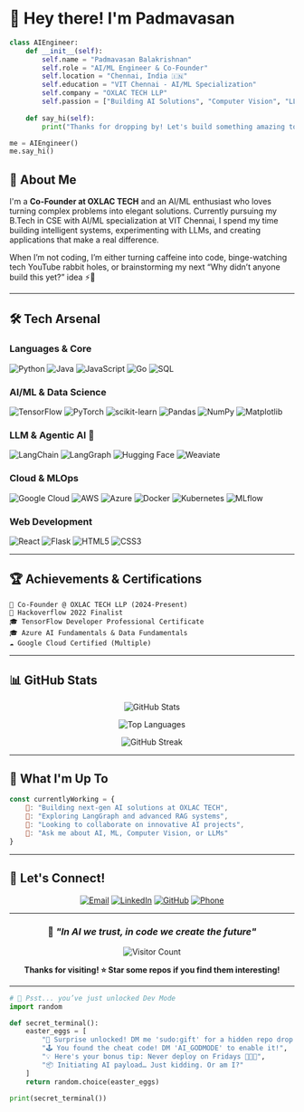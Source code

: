 # 🚀 Hey there! I'm Padmavasan 

```python
class AIEngineer:
    def __init__(self):
        self.name = "Padmavasan Balakrishnan"
        self.role = "AI/ML Engineer & Co-Founder"
        self.location = "Chennai, India 🇮🇳"
        self.education = "VIT Chennai - AI/ML Specialization"
        self.company = "OXLAC TECH LLP"
        self.passion = ["Building AI Solutions", "Computer Vision", "LLMs"]
        
    def say_hi(self):
        print("Thanks for dropping by! Let's build something amazing together 🤖")

me = AIEngineer()
me.say_hi()
```

## 🧠 About Me

I'm a **Co-Founder at OXLAC TECH** and an AI/ML enthusiast who loves turning complex problems into elegant solutions. Currently pursuing my B.Tech in CSE with AI/ML specialization at VIT Chennai, I spend my time building intelligent systems, experimenting with LLMs, and creating applications that make a real difference.

When I’m not coding, I’m either turning caffeine into code, binge-watching tech YouTube rabbit holes, or brainstorming my next “Why didn’t anyone build this yet?” idea ⚡🧃

---

## 🛠️ Tech Arsenal

### **Languages & Core**
![Python](https://img.shields.io/badge/Python-3776AB?style=for-the-badge&logo=python&logoColor=white)
![Java](https://img.shields.io/badge/Java-ED8B00?style=for-the-badge&logo=openjdk&logoColor=white)
![JavaScript](https://img.shields.io/badge/JavaScript-F7DF1E?style=for-the-badge&logo=javascript&logoColor=black)
![Go](https://img.shields.io/badge/Go-00ADD8?style=for-the-badge&logo=go&logoColor=white)
![SQL](https://img.shields.io/badge/SQL-336791?style=for-the-badge&logo=postgresql&logoColor=white)

### **AI/ML & Data Science**
![TensorFlow](https://img.shields.io/badge/TensorFlow-FF6F00?style=for-the-badge&logo=TensorFlow&logoColor=white)
![PyTorch](https://img.shields.io/badge/PyTorch-EE4C2C?style=for-the-badge&logo=pytorch&logoColor=white)
![scikit-learn](https://img.shields.io/badge/scikit--learn-F7931E?style=for-the-badge&logo=scikit-learn&logoColor=white)
![Pandas](https://img.shields.io/badge/pandas-150458?style=for-the-badge&logo=pandas&logoColor=white)
![NumPy](https://img.shields.io/badge/numpy-013243?style=for-the-badge&logo=numpy&logoColor=white)
![Matplotlib](https://img.shields.io/badge/Matplotlib-11557c?style=for-the-badge&logo=python&logoColor=white)

### **LLM & Agentic AI** 🤖
![LangChain](https://img.shields.io/badge/LangChain-1C3C3C?style=for-the-badge&logo=langchain&logoColor=white)
![LangGraph](https://img.shields.io/badge/LangGraph-FF6B6B?style=for-the-badge&logo=graphql&logoColor=white)
![Hugging Face](https://img.shields.io/badge/Hugging%20Face-FFD21E?style=for-the-badge&logo=huggingface&logoColor=black)
![Weaviate](https://img.shields.io/badge/Weaviate-00D4AA?style=for-the-badge&logo=weaviate&logoColor=white)

### **Cloud & MLOps**
![Google Cloud](https://img.shields.io/badge/Google%20Cloud-4285F4?style=for-the-badge&logo=google-cloud&logoColor=white)
![AWS](https://img.shields.io/badge/Amazon%20AWS-FF9900?style=for-the-badge&logo=amazon-aws&logoColor=white)
![Azure](https://img.shields.io/badge/Microsoft%20Azure-0089D0?style=for-the-badge&logo=microsoft-azure&logoColor=white)
![Docker](https://img.shields.io/badge/Docker-2496ED?style=for-the-badge&logo=docker&logoColor=white)
![Kubernetes](https://img.shields.io/badge/Kubernetes-326CE5?style=for-the-badge&logo=kubernetes&logoColor=white)
![MLflow](https://img.shields.io/badge/MLflow-0194E2?style=for-the-badge&logo=mlflow&logoColor=white)

### **Web Development**
![React](https://img.shields.io/badge/React-61DAFB?style=for-the-badge&logo=react&logoColor=black)
![Flask](https://img.shields.io/badge/Flask-000000?style=for-the-badge&logo=flask&logoColor=white)
![HTML5](https://img.shields.io/badge/HTML5-E34F26?style=for-the-badge&logo=html5&logoColor=white)
![CSS3](https://img.shields.io/badge/CSS3-1572B6?style=for-the-badge&logo=css3&logoColor=white)

---

## 🏆 Achievements & Certifications

```
🥇 Co-Founder @ OXLAC TECH LLP (2024-Present)
🥈 Hackoverflow 2022 Finalist
🎓 TensorFlow Developer Professional Certificate
🎓 Azure AI Fundamentals & Data Fundamentals
☁️ Google Cloud Certified (Multiple)
```

---

## 📊 GitHub Stats

<div align="center">
  
![GitHub Stats](https://github-readme-stats.vercel.app/api?username=PXDHU&show_icons=true&theme=radical&hide_border=true&count_private=true)

![Top Languages](https://github-readme-stats.vercel.app/api/top-langs/?username=PXDHU&layout=compact&theme=radical&hide_border=true)

![GitHub Streak](https://github-readme-streak-stats.herokuapp.com/?user=PXDHU&theme=radical&hide_border=true)

</div>

---

## 🌟 What I'm Up To

```javascript
const currentlyWorking = {
    🔭: "Building next-gen AI solutions at OXLAC TECH",
    🌱: "Exploring LangGraph and advanced RAG systems",
    👯: "Looking to collaborate on innovative AI projects",
    💬: "Ask me about AI, ML, Computer Vision, or LLMs"
}
```

---

## 🤝 Let's Connect!

<div align="center">

[![Email](https://img.shields.io/badge/Email-D14836?style=for-the-badge&logo=gmail&logoColor=white)](mailto:padmavasan.contact@gmail.com)
[![LinkedIn](https://img.shields.io/badge/LinkedIn-0077B5?style=for-the-badge&logo=linkedin&logoColor=white)](https://linkedin.com/in/padmavasanbalakrishnan/)
[![GitHub](https://img.shields.io/badge/GitHub-100000?style=for-the-badge&logo=github&logoColor=white)](https://github.com/PXDHU)
[![Phone](https://img.shields.io/badge/Phone-25D366?style=for-the-badge&logo=whatsapp&logoColor=white)](tel:+919677372245)

</div>

---

<div align="center">

### 💭 *"In AI we trust, in code we create the future"*

![Visitor Count](https://komarev.com/ghpvc/?username=PXDHU&color=blueviolet&style=for-the-badge)

**Thanks for visiting! ⭐ Star some repos if you find them interesting!**

</div>

---

```python
# 🤫 Psst... you’ve just unlocked Dev Mode
import random

def secret_terminal():
    easter_eggs = [
        "🎉 Surprise unlocked! DM me 'sudo:gift' for a hidden repo drop!",
        "🕹️ You found the cheat code! DM 'AI_GODMODE' to enable it!",
        "💡 Here's your bonus tip: Never deploy on Fridays 🚫🧑‍🚒",
        "📦 Initiating AI payload… Just kidding. Or am I?"
    ]
    return random.choice(easter_eggs)

print(secret_terminal())
```

